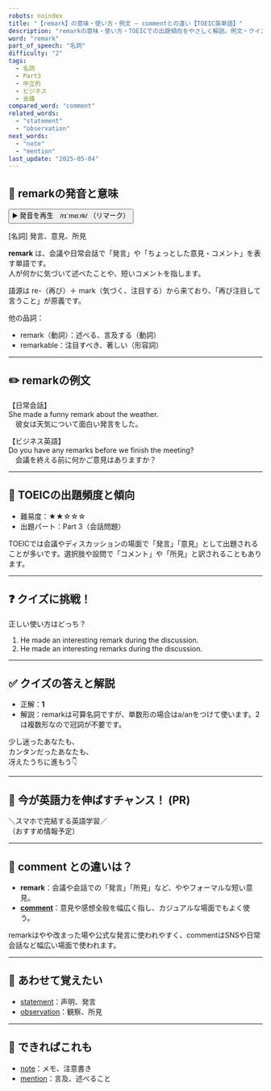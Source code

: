 ```yaml
---
robots: noindex
title: "【remark】の意味・使い方・例文 ― commentとの違い【TOEIC英単語】"
description: "remarkの意味・使い方・TOEICでの出題傾向をやさしく解説。例文・クイズ付きでcommentとの違いもわかりやすく学べます。"
word: "remark"
part_of_speech: "名詞"
difficulty: "2"
tags:
  - 名詞
  - Part3
  - 中立的
  - ビジネス
  - 会議
compared_word: "comment"
related_words:
  - "statement"
  - "observation"
next_words:
  - "note"
  - "mention"
last_update: "2025-05-04"
---
```


## 🔰 remarkの発音と意味

<button class="play-audio" onclick="playTTS('remark')">
  <span class="play-audio-main">
    ▶️ 発音を再生　/rɪˈmɑːrk/
  </span>
  <span class="play-audio-sub">
    （リマーク）
  </span>
</button>

[名詞] 発言、意見、所見

**remark** は、会議や日常会話で「発言」や「ちょっとした意見・コメント」を表す単語です。  
人が何かに気づいて述べたことや、短いコメントを指します。

語源は re-（再び）＋ mark（気づく、注目する）から来ており、「再び注目して言うこと」が原義です。

他の品詞：  
- remark（動詞）：述べる、言及する（動詞）
- remarkable：注目すべき、著しい（形容詞）

---

## ✏️ remarkの例文

【日常会話】  
She made a funny remark about the weather.  
　彼女は天気について面白い発言をした。

【ビジネス英語】  
Do you have any remarks before we finish the meeting?  
　会議を終える前に何かご意見はありますか？

---

## 🎯 TOEICの出題頻度と傾向

- 難易度：★★☆☆☆
- 出題パート：Part 3（会話問題）

TOEICでは会議やディスカッションの場面で「発言」「意見」として出題されることが多いです。選択肢や設問で「コメント」や「所見」と訳されることもあります。

---

## ❓ クイズに挑戦！

正しい使い方はどっち？

1. He made an interesting remark during the discussion.  
2. He made an interesting remarks during the discussion.

---

## ✅ クイズの答えと解説

- 正解：**1**
- 解説：remarkは可算名詞ですが、単数形の場合はa/anをつけて使います。2は複数形なので冠詞が不要です。

少し迷ったあなたも、  
カンタンだったあなたも、  
冴えたうちに進もう👇️

---

## 🚀 今が英語力を伸ばすチャンス！ (PR)

<div class="info-center">
＼スマホで完結する英語学習／<br>  
（おすすめ情報予定）
</div>

---

## 🤔  comment との違いは？

- **remark**：会議や会話での「発言」「所見」など、ややフォーマルな短い意見。
- **[comment](/comment)**：意見や感想全般を幅広く指し、カジュアルな場面でもよく使う。

remarkはやや改まった場や公式な発言に使われやすく、commentはSNSや日常会話など幅広い場面で使われます。

---

## 🧩 あわせて覚えたい

- [statement](/statement)：声明、発言
- [observation](/observation)：観察、所見

---

## 📖 できればこれも

- [note](/note)：メモ、注意書き
- [mention](/mention)：言及、述べること

<!-- cvid: aid48_bid47 -->
